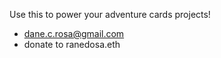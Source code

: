 
Use this to power your adventure cards projects!
- dane.c.rosa@gmail.com
- donate to ranedosa.eth


